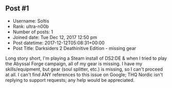 ## Post #1
- Username: Soltis
- Rank: ultra-n00b
- Number of posts: 1
- Joined date: Tue Dec 12, 2017 12:50 pm
- Post datetime: 2017-12-12T05:08:31+00:00
- Post Title: Darksiders 2 Deathinitive Edition - missing gear

Long story short, I'm playing a Steam install of DS2:DE & when I tried to play the Abyssal Forge campaign, all of my gear is missing. I have my skills/equipment, but gear (soul splitter, etc.) is missing, so I can't proceed at all. I can't find ANY references to this issue on Google; THQ Nordic isn't replying to support requests; any help would be appreciated.
